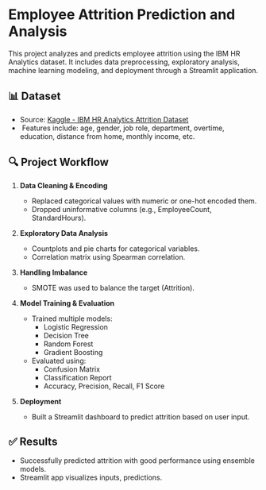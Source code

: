 # Employee Attrition Prediction and Analysis

This project analyzes and predicts employee attrition using the IBM HR Analytics dataset. It includes data preprocessing, exploratory analysis, machine learning modeling, and deployment through a Streamlit application.

## 📊 Dataset

- Source: [Kaggle - IBM HR Analytics Attrition Dataset](https://www.kaggle.com/datasets/pavansubhasht/ibm-hr-analytics-attrition-dataset)
-  Features include: age, gender, job role, department, overtime, education, distance from home, monthly income, etc.

## 🔍 Project Workflow

1. **Data Cleaning & Encoding**

   - Replaced categorical values with numeric or one-hot encoded them.
   - Dropped uninformative columns (e.g., EmployeeCount, StandardHours).

2. **Exploratory Data Analysis**

   - Countplots and pie charts for categorical variables.
   - Correlation matrix using Spearman correlation.

3. **Handling Imbalance**

   - SMOTE was used to balance the target (Attrition).

4. **Model Training & Evaluation**

   - Trained multiple models:
     - Logistic Regression
     - Decision Tree
     - Random Forest
     - Gradient Boosting
   - Evaluated using:
     - Confusion Matrix
     - Classification Report
     - Accuracy, Precision, Recall, F1 Score

5. **Deployment**

   - Built a Streamlit dashboard to predict attrition based on user input.

## ✅ Results

- Successfully predicted attrition with good performance using ensemble models.
- Streamlit app visualizes inputs, predictions.
